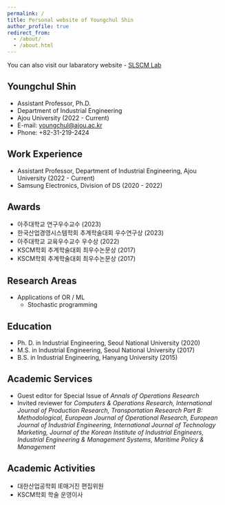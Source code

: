```yaml
---
permalink: /
title: Personal website of Youngchul Shin
author_profile: true
redirect_from:
  - /about/
  - /about.html
---
```

You can also visit our labaratory website - [SLSCM Lab](https://ycshin.oopy.io/)

## Youngchul Shin
* Assistant Professor, Ph.D.
* Department of Industrial Engineering
* Ajou University (2022 - Current)
* E-mail: youngchul@ajou.ac.kr
* Phone: +82-31-219-2424

## Work Experience
* Assistant Professor, Department of Industrial Engineering, Ajou University (2022 - Current)
* Samsung Electronics, Division of DS (2020 - 2022)

## Awards
* 아주대학교 연구우수교수 (2023)
* 한국산업경영시스템학회 추계학술대회 우수연구상 (2023)
* 아주대학교 교육우수교수 우수상 (2022)
* KSCM학회 추계학술대회 최우수논문상 (2017)
* KSCM학회 추계학술대회 최우수논문상 (2017)

## Research Areas
* Applications of OR / ML
  * Stochastic programming 
 
## Education
* Ph. D. in Industrial Engineering, Seoul National University (2020)
* M.S. in Industrial Engineering, Seoul National University (2017)
* B.S. in Industrial Engineering, Hanyang University (2015)

## Academic Services
* Guest editor for Special Issue of _Annals of Operations Research_
* Invited reviewer for _Computers & Operations Research, International Journal of Production Research, Transportation Research Part B: Methodological, European Journal of Operational Research, European Journal of Industrial Engineering, International Journal of Technology Marketing, Journal of the Korean Institute of Industrial Engineers, Industrial Engineering & Management Systems, Maritime Policy & Management_

## Academic Activities
* 대한산업공학회 IE매거진 편집위원
* KSCM학회 학술 운영이사

